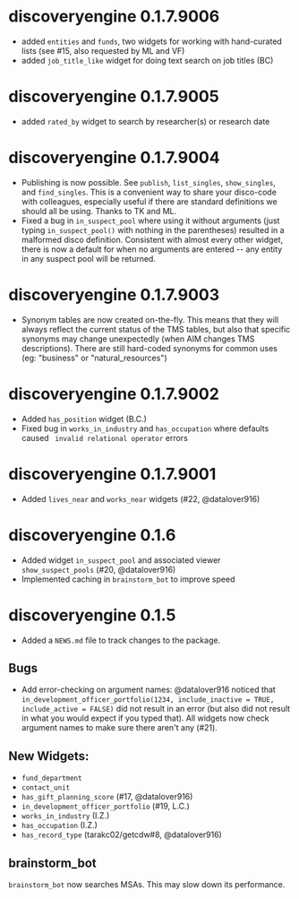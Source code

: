 # discoveryengine 0.1.7.9006
* added `entities` and `funds`, two widgets for working with hand-curated lists (see #15, also requested by ML and VF)
* added `job_title_like` widget for doing text search on job titles (BC)

# discoveryengine 0.1.7.9005
* added `rated_by` widget to search by researcher(s) or research date

# discoveryengine 0.1.7.9004

* Publishing is now possible. See `publish`, `list_singles`, `show_singles`, and `find_singles`. This is a convenient way to share your disco-code with colleagues, especially useful if there are standard definitions we should all be using. Thanks to TK and ML.
* Fixed a bug in `in_suspect_pool` where using it without arguments (just typing `in_suspect_pool()` with nothing in the parentheses) resulted in a malformed disco definition. Consistent with almost every other widget, there is now a default for when no arguments are entered -- any entity in any suspect pool will be returned.

# discoveryengine 0.1.7.9003

* Synonym tables are now created on-the-fly. This means that they will always reflect the current status of the TMS tables, but also that specific synonyms may change unexpectedly (when AIM changes TMS descriptions). There are still hard-coded synonyms for common uses (eg: "business" or "natural_resources")

# discoveryengine 0.1.7.9002

* Added `has_position` widget (B.C.)
* Fixed bug in `works_in_industry` and `has_occupation` where defaults caused ` invalid relational operator` errors

# discoveryengine 0.1.7.9001

* Added `lives_near` and `works_near` widgets (#22, @datalover916)

# discoveryengine 0.1.6

* Added widget `in_suspect_pool` and associated viewer `show_suspect_pools` (#20, @datalover916)
* Implemented caching in `brainstorm_bot` to improve speed

# discoveryengine 0.1.5

* Added a `NEWS.md` file to track changes to the package.

## Bugs

* Add error-checking on argument names: @datalover916 noticed that `in_development_officer_portfolio(1234, include_inactive = TRUE, include_active = FALSE)` did not result in an error (but also did not result in what you would expect if you typed that). All widgets now check argument names to make sure there aren't any (#21). 

## New Widgets:
* `fund_department`
* `contact_unit`
* `has_gift_planning_score` (#17, @datalover916)
* `in_development_officer_portfolio` (#19, L.C.)
* `works_in_industry` (I.Z.)
* `has_occupation` (I.Z.)
* `has_record_type` (tarakc02/getcdw#8, @datalover916)

## brainstorm_bot
`brainstorm_bot` now searches MSAs. This may slow down its performance.

